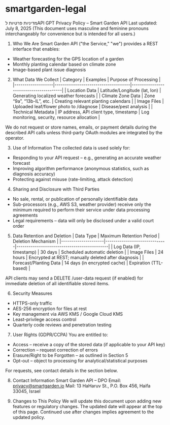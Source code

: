 # smartgarden-legal
מדיניות פרטיות לAPI GPT
Privacy Policy – Smart Garden API
Last updated: July 8, 2025
(This document uses masculine and feminine pronouns interchangeably for convenience but is intended for all users.)

1. Who We Are
   Smart Garden API ("the Service," "we") provides a REST interface that enables:

* Weather forecasting for the GPS location of a garden
* Monthly planting calendar based on climate zone
* Image-based plant issue diagnosis

2. What Data We Collect
   \| Category           | Examples                            | Purpose of Processing                  |
   \|-------------------|-------------------------------------|----------------------------------------|
   \| Location Data      | Latitude/Longitude (lat, lon)       | Generating localized weather forecasts |
   \| Climate Zone Data  | Zone “9a”, “13b-IL”, etc.           | Creating relevant planting calendars   |
   \| Image Files        | Uploaded leaf/flower photo to /diagnose | Disease/pest analysis              |
   \| Technical Metadata | IP address, API client type, timestamp | Log monitoring, security, resource allocation |

We do not request or store names, emails, or payment details during the described API calls unless third-party OAuth modules are integrated by the operator.

3. Use of Information
   The collected data is used solely for:

* Responding to your API request – e.g., generating an accurate weather forecast
* Improving algorithm performance (anonymous statistics, such as diagnosis accuracy)
* Protecting against misuse (rate-limiting, attack detection)

4. Sharing and Disclosure with Third Parties

* No sale, rental, or publication of personally identifiable data
* Sub-processors (e.g., AWS S3, weather provider) receive only the minimum required to perform their service under data processing agreements
* Legal requirements – data will only be disclosed under a valid court order

5. Data Retention and Deletion
   \| Data Type           | Maximum Retention Period     | Deletion Mechanism                          |
   \|---------------------|------------------------------|---------------------------------------------|
   \| Log Data (IP, timestamp) | 30 days                   | Scheduled automatic deletion                |
   \| Image Files          | 24 hours                    | Encrypted at REST; manually deleted after diagnosis |
   \| Forecast/Planting Data | 14 days (in encrypted cache) | Expiration (TTL-based)                     |

API clients may send a DELETE /user-data request (if enabled) for immediate deletion of all identifiable stored items.

6. Security Measures

* HTTPS-only traffic
* AES-256 encryption for files at rest
* Key management via AWS KMS / Google Cloud KMS
* Least-privilege access control
* Quarterly code reviews and penetration testing

7. User Rights (GDPR/CCPA)
   You are entitled to:

* Access – receive a copy of the stored data (if applicable to your API key)
* Correction – request correction of errors
* Erasure/Right to be Forgotten – as outlined in Section 5
* Opt-out – object to processing for analytical/statistical purposes

For requests, see contact details in the section below.

8. Contact Information
   Smart Garden API – DPO
   Email: [privacy@smartgarden.io](mailto:privacy@smartgarden.io)
   Mail: 13 HaHaruv St., P.O. Box 456, Haifa 33045, Israel

9. Changes to This Policy
   We will update this document upon adding new features or regulatory changes. The updated date will appear at the top of this page. Continued use after changes implies agreement to the updated policy.
